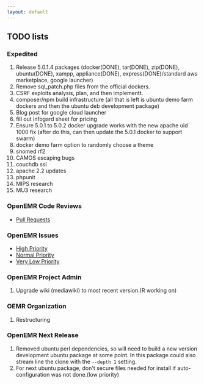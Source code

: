 ```yaml
---
layout: default
---
```

## TODO lists

### Expedited
1. Release 5.0.1.4 packages (docker(DONE), tar(DONE), zip(DONE), ubuntu(DONE), xampp, appliance(DONE), express(DONE)/standard aws marketplace, google launcher)
1. Remove sql_patch.php files from the official dockers.
1. CSRF exploits analysis, plan, and then implementt.
1. composer/npm build infrastructure (all that is left is ubuntu demo farm dockers and then the ubuntu deb development package)
1. Blog post for google cloud launcher
1. fill out infogard sheet for pricing
1. Ensure 5.0.1 to 5.0.2 docker upgrade works with the new apache uid 1000 fix (after do this, can then update the 5.0.1 docker to support swarm)
1. docker demo farm option to randomly choose a theme
1. snomed rf2
1. CAMOS escaping bugs
1. couchdb ssl
1. apache 2.2 updates
1. phpunit
1. MIPS research
1. MU3 research


### OpenEMR Code Reviews
* [Pull Requests](https://github.com/openemr/openemr/pulls)

### OpenEMR Issues
* [High Priority](https://github.com/openemr/openemr/milestone/2)
* [Normal Priority](https://github.com/openemr/openemr/milestone/4)
* [Very Low Priority](https://github.com/openemr/openemr/milestone/5)

### OpenEMR Project Admin
1. Upgrade wiki (mediawiki) to most recent version.(R working on)

### OEMR Organization
1. Restructuring

### OpenEMR Next Release
1. Removed ubuntu perl dependencies, so will need to build a new version development ubuntu package at some point. In this package could also stream line the clone with the `--depth 1` setting.
1. For next ubuntu package, don't secure files needed for install if auto-configuration was not done.(low priority)
